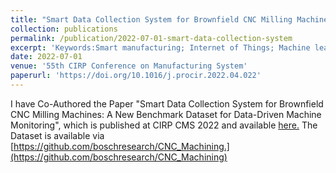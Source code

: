 ```yaml
---
title: "Smart Data Collection System for Brownfield CNC Milling Machines: A New Benchmark Dataset for Data-Driven Machine Monitoring"
collection: publications
permalink: /publication/2022-07-01-smart-data-collection-system
excerpt: 'Keywords:Smart manufacturing; Internet of Things; Machine learning; Process monitoring; Data mining; Industry 4.0; Industrial data'
date: 2022-07-01
venue: '55th CIRP Conference on Manufacturing System'
paperurl: 'https://doi.org/10.1016/j.procir.2022.04.022'
---
```

I have Co-Authored the Paper "Smart Data Collection System for Brownfield CNC Milling Machines: A New Benchmark Dataset for Data-Driven Machine Monitoring", which is published at CIRP CMS 2022 and available 
[here.](https://doi.org/10.1016/j.procir.2022.04.022)
The Dataset is available via [https://github.com/boschresearch/CNC_Machining.](https://github.com/boschresearch/CNC_Machining)
